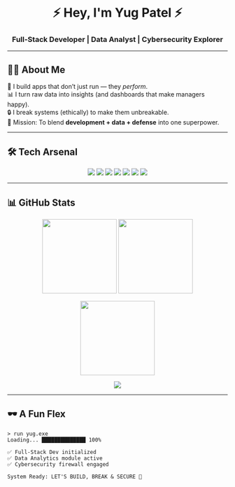 <h1 align="center">⚡ Hey, I'm Yug Patel ⚡</h1>  
<h3 align="center">Full-Stack Developer | Data Analyst | Cybersecurity Explorer</h3>  

---

## 🧑‍💻 About Me  
🚀 I build apps that don’t just run — they *perform*.  
📊 I turn raw data into insights (and dashboards that make managers happy).  
🔒 I break systems (ethically) to make them unbreakable.  
🌌 Mission: To blend **development + data + defense** into one superpower.  

---

## 🛠 Tech Arsenal  
<p align="center">
  <img src="https://img.shields.io/badge/React-20232A?style=for-the-badge&logo=react&logoColor=61DAFB" />
  <img src="https://img.shields.io/badge/Node.js-43853D?style=for-the-badge&logo=node.js&logoColor=white" />
  <img src="https://img.shields.io/badge/Express.js-000000?style=for-the-badge&logo=express&logoColor=white" />
  <img src="https://img.shields.io/badge/MongoDB-4EA94B?style=for-the-badge&logo=mongodb&logoColor=white" />
  <img src="https://img.shields.io/badge/Python-3776AB?style=for-the-badge&logo=python&logoColor=white" />
  <img src="https://img.shields.io/badge/SQL-316192?style=for-the-badge&logo=postgresql&logoColor=white" />
  <img src="https://img.shields.io/badge/Cybersecurity-181717?style=for-the-badge&logo=hackthebox&logoColor=white" />
</p>  

---

## 📊 GitHub Stats

<p align="center">
  <img src="https://github-readme-stats.vercel.app/api?username=cyber-yug&show_icons=true&theme=tokyonight" height="170"/>
  <img src="https://streak-stats.demolab.com?user=cyber-yug&theme=tokyonight" height="170"/>
</p>

<p align="center">
  <img src="https://github-readme-stats.vercel.app/api/top-langs/?username=cyber-yug&layout=compact&theme=tokyonight" height="170"/>
</p>

<p align="center">
  <img src="https://github-profile-trophy.vercel.app/?username=cyber-yug&theme=tokyonight&row=1&column=6" />
</p>

---
## 🕶 A Fun Flex  
```text
> run yug.exe
Loading... ██████████████ 100%

✅ Full-Stack Dev initialized  
✅ Data Analytics module active  
✅ Cybersecurity firewall engaged  

System Ready: LET'S BUILD, BREAK & SECURE 🚀
